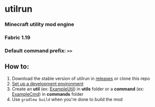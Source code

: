 # utilrun
### Minecraft utility mod engine
### Fabric 1.19
### Default command prefix: ```>>```

## How to:
1. Download the stable version of utilrun in [releases](https://github.com/ZimnyCat/utilrun/releases) or clone this repo
2. [Set up a development environment](https://fabricmc.net/wiki/tutorial:setup)
3. Create an **util** (ex: [ExampleUtil](https://github.com/ZimnyCat/utilrun/blob/main/src/main/java/zimnycat/utilrun/utils/ExampleUtil.java)) in **utils** folder or a **command** (ex: [ExampleCmd](https://github.com/ZimnyCat/utilrun/blob/main/src/main/java/zimnycat/utilrun/commands/ExampleCmd.java)) in **commands** folder
4. Use ```gradlew build``` when you're done to build the mod
